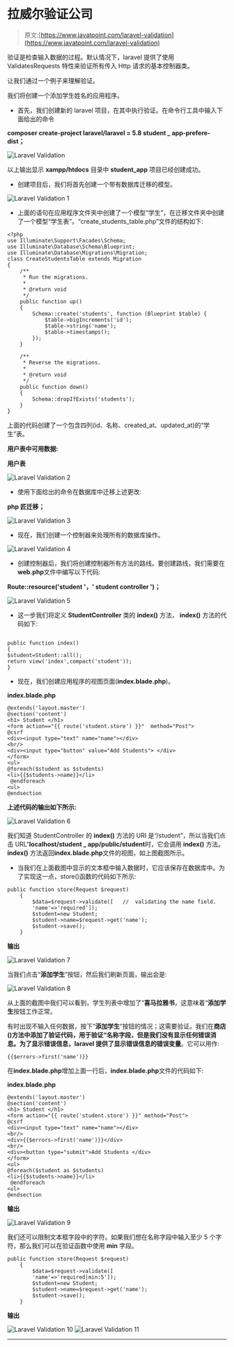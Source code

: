 # 拉威尔验证公司

> 原文:[https://www.javatpoint.com/laravel-validation](https://www.javatpoint.com/laravel-validation)

验证是检查输入数据的过程。默认情况下，laravel 提供了使用 ValidatesRequests 特性来验证所有传入 Http 请求的基本控制器类。

让我们通过一个例子来理解验证。

我们将创建一个添加学生姓名的应用程序。

*   首先，我们创建新的 laravel 项目，在其中执行验证。在命令行工具中输入下面给出的命令

**composer create-project laravel/laravel = 5.8 student _ app-prefere-dist；**

![Laravel Validation](../Images/cf12a79e5241932849607301bd5c89c7.png)

以上输出显示 **xampp/htdocs** 目录中 **student_app** 项目已经创建成功。

*   创建项目后，我们将首先创建一个带有数据库迁移的模型。

![Laravel Validation 1](../Images/dde6f858a2f4d9cdea892cb015d5f991.png)

*   上面的语句在应用程序文件夹中创建了一个模型“学生”，在迁移文件夹中创建了一个模型“学生表”。“create_students_table.php”文件的结构如下:

```
<?php
use Illuminate\Support\Facades\Schema;
use Illuminate\Database\Schema\Blueprint;
use Illuminate\Database\Migrations\Migration;
class CreateStudentsTable extends Migration
{
    /**
     * Run the migrations.
     *
     * @return void
     */
    public function up()
    {
        Schema::create('students', function (Blueprint $table) {
            $table->bigIncrements('id');
            $table->string('name');
            $table->timestamps();
        });
    }

    /**
     * Reverse the migrations.
     *
     * @return void
     */
    public function down()
    {
        Schema::dropIfExists('students');
    }
}

```

上面的代码创建了一个包含四列(id、名称、created_at、updated_at)的“学生”表。

**用户表中可用数据:**

**用户表**

![Laravel Validation 2](../Images/5a770fbe5c4e410f8e899711969f65d2.png)

*   使用下面给出的命令在数据库中迁移上述更改:

**php 匠迁移；**

![Laravel Validation 3](../Images/0a7706e4238d78bc6e79f6dde323c363.png)

*   现在，我们创建一个控制器来处理所有的数据库操作。

![Laravel Validation 4](../Images/cdb48c18f9bdce47b47c0eff48e17d2d.png)

*   创建控制器后，我们将创建控制器所有方法的路线。要创建路线，我们需要在**web.php**文件中编写以下代码:

**Route::resource('student '，' student controller ')；**

![Laravel Validation 5](../Images/1be852a888bf0cdca5072d1edd742569.png)

*   这一步我们将定义 **StudentController** 类的 **index()** 方法， **index()** 方法的代码如下:

```

public function index()
{
$student=Student::all();
return view('index',compact('student'));
}

```

*   现在，我们创建应用程序的视图页面(**index.blade.php**)。

**index.blade.php**

```
@extends('layout.master')
@section('content')
<h1> Student </h1>
<form action=="{{ route('student.store') }}"  method="Post">
@csrf
<div><input type="text" name="name"></div>
<br/>
<div><input type="button" value="Add Students"> </div>
</form>
<ul>
@foreach($student as $students)
<li>{{$students->name}}</li>
 @endforeach
<ul>
@endsection

```

**上述代码的输出如下所示:**

![Laravel Validation 6](../Images/04d5009a980c642eb3279b20d785730a.png)

我们知道 StudentController 的 **index()** 方法的 URI 是“/student”，所以当我们点击 URL“**localhost/student _ app/public/student**时，它会调用 **index()** 方法。 **index()** 方法返回**index.blade.php**文件的视图，如上图截图所示。

*   当我们在上面截图中显示的文本框中输入数据时，它应该保存在数据库中。为了实现这一点，store()函数的代码如下所示:

```
public function store(Request $request)
    {
        $data=$request->validate([   //  validating the name field.
        'name'=>'required']);
        $student=new Student;
        $student->name=$request->get('name');
        $student->save();
    }

```

**输出**

![Laravel Validation 7](../Images/72b05c1e6b5d767962b258024d8f3c44.png)

当我们点击“**添加学生**”按钮，然后我们刷新页面，输出会是:

![Laravel Validation 8](../Images/561557d0762991e92d3eecdbf96f9d5f.png)

从上面的截图中我们可以看到，学生列表中增加了“**喜马拉雅书**，这意味着“**添加学生**按钮工作正常。

有时出现不输入任何数据，按下“**添加学生**”按钮的情况；这需要验证。我们在**商店()**方法中添加了验证代码，用于验证“**名称**字段，但是我们没有显示任何错误消息。为了显示错误信息，laravel 提供了显示错误信息的**错误变量**。它可以用作:

```
{{$errors->first('name')}}

```

在**index.blade.php**增加上面一行后，**index.blade.php**文件的代码如下:

**index.blade.php**

```
@extends('layout.master')
@section('content')
<h1> Student </h1>
<form action="{{ route('student.store') }}" method="Post">
@csrf
<div><input type="text" name="name"></div>
<br/>
<div>{{$errors->first('name')}}</div>
<br/>
<div><button type="submit">Add Students </div>
</form>
<ul>
@foreach($student as $students)
<li>{{$students->name}}</li>
 @endforeach
<ul>
@endsection

```

**输出**

![Laravel Validation 9](../Images/d7be1ec687776f29f0c128ae8319ee69.png)

我们还可以限制文本框字段中的字符。如果我们想在名称字段中输入至少 5 个字符，那么我们可以在验证函数中使用 **min** 字段。

```
public function store(Request $request)
    {
        $data=$request->validate([
        'name'=>'required|min:5']);
        $student=new Student;
        $student->name=$request->get('name');
        $student->save();
    }

```

**输出**

![Laravel Validation 10](../Images/b0fee601860daa5bdd369717ce40fd5e.png)
![Laravel Validation 11](../Images/5afc7b521fc38e402b3d6321fe16903f.png)

* * *